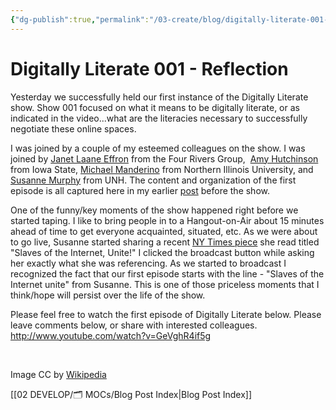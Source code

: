 ```yaml
---
{"dg-publish":true,"permalink":"/03-create/blog/digitally-literate-001-reflection/","title":"Digitally Literate 001 - Reflection","tags":["digitally-literate"]}
---
```


# Digitally Literate 001 - Reflection

Yesterday we successfully held our first instance of the Digitally Literate show. Show 001 focused on what it means to be digitally literate, or as indicated in the video...what are the literacies necessary to successfully negotiate these online spaces.

I was joined by a couple of my esteemed colleagues on the show. I was joined by [Janet Laane Effron](https://twitter.com/jleffron) from the Four Rivers Group,  [Amy Hutchinson](https://twitter.com/HutchisonAmy) from Iowa State, [Michael Manderino](https://twitter.com/mmanderino) from Northern Illinois University, and [Susanne Murphy](https://plus.google.com/111306362221999681612/posts) from UNH. The content and organization of the first episode is all captured here in my earlier [post](http://wiobyrne.com/digitally-literate-dl-001-the-internet-is-the-dominant-text/) before the show.

One of the funny/key moments of the show happened right before we started taping. I like to bring people in to a Hangout-on-Air about 15 minutes ahead of time to get everyone acquainted, situated, etc. As we were about to go live, Susanne started sharing a recent [NY Times piece](http://www.nytimes.com/2013-10-27/opinion/sunday/slaves-of-the-internet-unite.html?_r=0) she read titled "Slaves of the Internet, Unite!" I clicked the broadcast button while asking her exactly what she was referencing. As we started to broadcast I recognized the fact that our first episode starts with the line - "Slaves of the Internet unite" from Susanne. This is one of those priceless moments that I think/hope will persist over the life of the show.

Please feel free to watch the first episode of Digitally Literate below. Please leave comments below, or share with interested colleagues. http://www.youtube.com/watch?v=GeVghR4if5g

 

Image CC by [Wikipedia](http://en.wikipedia.org/wiki/File:Univac_bit_bucket.JPG)

[[02 DEVELOP/🗂️ MOCs/Blog Post Index\|Blog Post Index]]